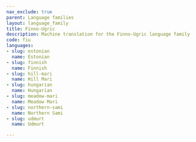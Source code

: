 ```yaml
---
nav_exclude: true
parent: Language families
layout: language_family
title: Finno-Ugric
description: Machine translation for the Finno-Ugric language family
code: fiu
languages:
- slug: estonian
  name: Estonian
- slug: finnish
  name: Finnish
- slug: hill-mari
  name: Hill Mari
- slug: hungarian
  name: Hungarian
- slug: meadow-mari
  name: Meadow Mari
- slug: northern-sami
  name: Northern Sami
- slug: udmurt
  name: Udmurt

---
```


